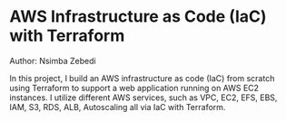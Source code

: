 # AWS Infrastructure as Code (IaC) with Terraform
Author: Nsimba Zebedi

In this project, I build an AWS infrastructure as code (IaC) from scratch using Terraform to support a web application running on AWS EC2 instances.
I utilize different AWS services, such as VPC, EC2, EFS, EBS, IAM, S3, RDS, ALB, Autoscaling all via IaC with Terraform.

